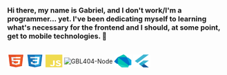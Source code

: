 ### Hi there, my name is Gabriel, and I don't work/I'm a programmer... yet. I've been dedicating myself to learning what's necessary for the frontend and I should, at some point, get to mobile technologies.  👋
<div style="display: inline_block"><br>
  <img align="center" alt="GBL404-HTML" height="30" width="40" src="https://raw.githubusercontent.com/devicons/devicon/master/icons/html5/html5-original.svg">
  <img align="center" alt="GBL404-CSS" height="30" width="40" src="https://raw.githubusercontent.com/devicons/devicon/master/icons/css3/css3-original.svg">
  <img align="center" alt="GBL404-Js" height="30" width="40" src="https://raw.githubusercontent.com/devicons/devicon/master/icons/javascript/javascript-plain.svg">
  <img align="center" alt="GBL404-Node" height="30" width="40" src="https://raw.githubusercontent.com/devicons/devicon/master/icons/javascript/node-original.svg">
  <img align="center" alt="GBL404-dart" height="30" width="40" src="https://raw.githubusercontent.com/devicons/devicon/master/icons/dart/dart-original.svg">
  <img align="center" alt="GBL404-flutter" height="30" width="40" src="https://raw.githubusercontent.com/devicons/devicon/master/icons/flutter/flutter-original.svg">
</div>
<!--
**GBL404/GBL404** is a ✨ _special_ ✨ repository because its `README.md` (this file) appears on your GitHub profile.

Here are some ideas to get you started:

- 🔭 I’m currently working on ...
- 🌱 I’m currently learning ...
- 👯 I’m looking to collaborate on ...
- 🤔 I’m looking for help with ...
- 💬 Ask me about ...
- 📫 How to reach me: ...
- 😄 Pronouns: ...
- ⚡ Fun fact: ...
-->
